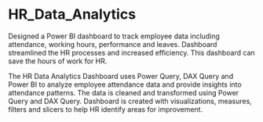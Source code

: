# HR_Data_Analytics
Designed a Power BI dashboard to track employee data including attendance, working
hours, performance and leaves. Dashboard streamlined the HR processes and increased
efficiency. This dashboard can save the hours of work for HR.

The HR Data Analytics Dashboard uses Power Query, DAX Query and Power BI to analyze employee attendance data and provide insights into attendance patterns. The data is  cleaned and transformed using Power Query and DAX Query. Dashboard is created with  visualizations, measures, filters and slicers to help HR identify areas for improvement.
